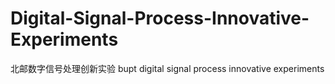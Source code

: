 # Digital-Signal-Process-Innovative-Experiments
北邮数字信号处理创新实验
bupt digital signal process innovative experiments
